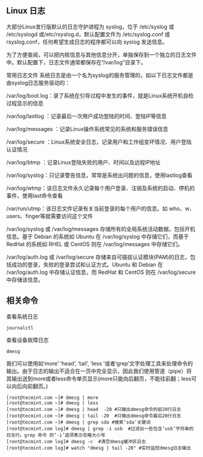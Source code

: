 ## Linux 日志
大部分Linux发行版默认的日志守护进程为 syslog，位于 /etc/syslog 或 /etc/syslogd 或/etc/rsyslog.d，默认配置文件为 /etc/syslog.conf 或 rsyslog.conf，任何希望生成日志的程序都可以向 syslog 发送信息。

为了方便查阅，可以把内核信息与其他信息分开，单独保存到一个独立的日志文件中。默认配置下，日志文件通常都保存在“/var/log”目录下。

常用日志文件
系统日志是由一个名为syslog的服务管理的，如以下日志文件都是由syslog日志服务驱动的：

/var/log/boot.log：录了系统在引导过程中发生的事件，就是Linux系统开机自检过程显示的信息

/var/log/lastlog ：记录最后一次用户成功登陆的时间、登陆IP等信息

/var/log/messages ：记录Linux操作系统常见的系统和服务错误信息

/var/log/secure ：Linux系统安全日志，记录用户和工作组变坏情况、用户登陆认证情况

/var/log/btmp ：记录Linux登陆失败的用户、时间以及远程IP地址

/var/log/syslog：只记录警告信息，常常是系统出问题的信息，使用lastlog查看

/var/log/wtmp：该日志文件永久记录每个用户登录、注销及系统的启动、停机的事件，使用last命令查看

/var/run/utmp：该日志文件记录有关当前登录的每个用户的信息。如 who、w、users、finger等就需要访问这个文件

/var/log/syslog 或 /var/log/messages 存储所有的全局系统活动数据，包括开机信息。基于 Debian 的系统如 Ubuntu 在 /var/log/syslog 中存储它们，而基于 RedHat 的系统如 RHEL 或 CentOS 则在 /var/log/messages 中存储它们。

/var/log/auth.log 或 /var/log/secure 存储来自可插拔认证模块(PAM)的日志，包括成功的登录，失败的登录尝试和认证方式。Ubuntu 和 Debian 在 /var/log/auth.log 中存储认证信息，而 RedHat 和 CentOS 则在 /var/log/secure 中存储该信息。

## 相关命令
查看系统日志
```
journalctl
```

查看设备故障日志
```
dmesg 
```

我们可以使用如‘more’ ‘head’, ‘tail’, ‘less ’或者‘grep’文字处理工具来处理命令的输出。由于日志的输出不适合在一页中完全显示，因此我们使用管道（pipe）将其输出送到more或者less命令单页显示(more只能向后翻页，不能往前翻；less可以向后向前翻页。)
```
[root@tecmint.com ~]# dmesg | more
[root@tecmint.com ~]# dmesg | less 
[root@tecmint.com ~]# dmesg | head  -20 #只输出dmesg命令的前20行日志
[root@tecmint.com ~]# dmesg | tail -20  #只输出dmesg命令最后20行日志
[root@tecmint.com ~]# dmesg | grep sda #搜索‘sda’关键词
[root@tecmint.com log]# dmesg | grep -i usb  #过滤出一些包含‘usb’字符串的日志行。grep 命令 的‘-i’选项表示忽略大小写
[root@tecmint.com log]# dmesg -c  #清空dmesg缓冲区日志
[root@tecmint.com log]# watch "dmesg | tail -20" #实时监控dmesg日志输出
```

